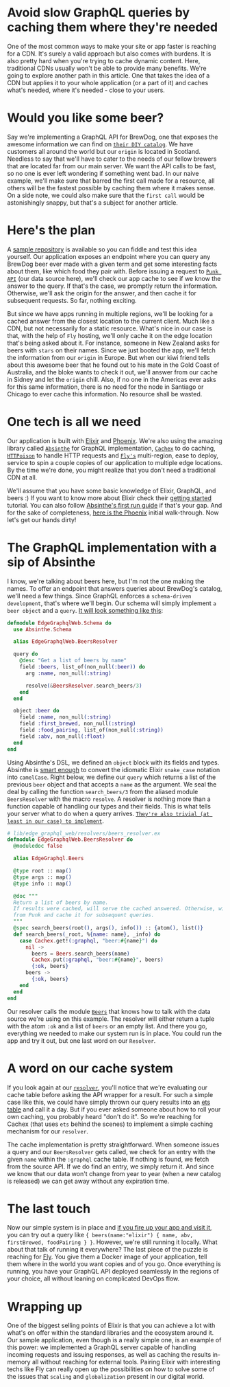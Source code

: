 # Avoid slow GraphQL queries by caching them where they're needed
One of the most common ways to make your site or app faster is reaching for a CDN. It's surely a valid approach but also comes with burdens. It is also pretty hard when you're trying to cache dynamic content. Here, traditional CDNs usually won't be able to provide many benefits. We're going to explore another path in this article. One that takes the idea of a CDN but applies it to your whole application (or a part of it) and caches what's needed, where it's needed - close to your users.

# Would you like some beer?
Say we're implementing a GraphQL API for BrewDog, one that exposes the awesome information we can find on [`their DIY catalog`](https://www.brewdog.com/uk/community/diy-dog). We have customers all around the world but our `origin` is located in Scotland. Needless to say that we'll have to cater to the needs of our fellow brewers that are located far from our main server. We want the API calls to be fast, so no one is ever left wondering if something went bad. In our naive example, we'll make sure that barred the first call made for a resource, all others will be the fastest possible by caching them where it makes sense. On a side note, we could also make sure that the `first call` would be astonishingly snappy, but that's a subject for another article.

# Here's the plan
A [sample repository](https://github.com/crova/edge-graphql) is available so you can fiddle and test this idea yourself. 
Our application exposes an endpoint where you can query any BrewDog beer ever made with a given term and get some interesting facts about them, like which food they pair with. 
Before issuing a request to [`Punk API`](https://punkapi.com/) (our data source here), we'll check our app cache to see if we know the answer to the query. If that's the case, we promptly return the information. Otherwise, we'll ask the origin for the answer, and then cache it for subsequent requests. So far, nothing exciting.

But since we have apps running in multiple regions, we'll be looking for a cached answer from the closest location to the current client. Much like a CDN, but not necessarily for a static resource. What's nice in our case is that, with the help of `Fly` hosting, we'll only cache it on the edge location that's being asked about it.
For instance, someone in New Zealand asks for beers with `stars` on their names. Since we just booted the app, we'll fetch the information from our `origin` in Europe. But when our kiwi friend tells about this awesome beer that he found out to his mate in the Gold Coast of Australia, and the bloke wants to check it out, we'll answer from our cache in Sidney and let the `origin` chill. Also, if no one in the Americas ever asks for this same information, there is no need for the node in Santiago or Chicago to ever cache this information. No resource shall be wasted.

# One tech is all we need
Our application is built with [Elixir](https://elixir-lang.org/) and [Phoenix](https://phoenixframework.org/). We're also using the amazing library called [`Absinthe`](http://absinthe-graphql.org/) for GraphQL implementation, [`Cachex`](https://github.com/whitfin/cachex) to do caching, [`HTTPoison`](https://github.com/edgurgel/httpoison) to handle HTTP requests and [`Fly's`](https://fly.io) multi-region, ease to deploy, service to spin a couple copies of our application to multiple edge locations.
By the time we're done, you might realize that you don't need a traditional CDN at all.

We'll assume that you have some basic knowledge of Elixir, GraphQL, and beers :) If you want to know more about Elixir check their [getting started](https://elixir-lang.org/getting-started/introduction.html) tutorial. You can also follow [Absinthe's first run guide](https://www.howtographql.com/graphql-elixir/0-introduction/) if that's your gap. And for the sake of completeness, [here is the Phoenix](https://hexdocs.pm/phoenix/up_and_running.html) initial walk-through.
Now let's get our hands dirty!

# The GraphQL implementation with a sip of Absinthe
I know, we're talking about beers here, but I'm not the one making the names. To offer an endpoint that answers queries about BrewDog's catalog, we'll need a few things. Since GraphQL enforces a `schema-driven development`, that's where we'll begin.
Our schema will simply implement `a beer object` and a `query`. [It will look something like this](https://github.com/crova/edge-graphql/blob/master/lib/edge_graphql_web/schema.ex):
```elixir
defmodule EdgeGraphqlWeb.Schema do
  use Absinthe.Schema

  alias EdgeGraphqlWeb.BeersResolver

  query do
    @desc "Get a list of beers by name"
    field :beers, list_of(non_null(:beer)) do
      arg :name, non_null(:string)

      resolve(&BeersResolver.search_beers/3)
    end
  end

  object :beer do
    field :name, non_null(:string)
    field :first_brewed, non_null(:string)
    field :food_pairing, list_of(non_null(:string))
    field :abv, non_null(:float)
  end
end
```
Using Absinthe's DSL, we defined an `object` block with its fields and types. Absinthe is [smart enough](https://github.com/absinthe-graphql/absinthe#idiomatic-documents-idiomatic-code) to convert the idiomatic Elixir `snake_case` notation into `camelCase`. Right below, we define our `query` which returns a list of the previous `beer` object and that accepts a `name` as the argument. We seal the deal by calling the function `search_beers/3` from the aliased module `BeersResolver` with the macro `resolve`. A resolver is nothing more than a function capable of handling our types and their fields. This is what tells your server what to do when a query arrives. [`They're also trivial (at least in our case) to implement`](https://github.com/crova/edge-graphql/blob/master/lib/edge_graphql_web/resolvers/beers_resolver.ex).
```elixir
# lib/edge_graphql_web/resolvers/beers_resolver.ex
defmodule EdgeGraphqlWeb.BeersResolver do
  @moduledoc false

  alias EdgeGraphql.Beers

  @type root :: map()
  @type args :: map()
  @type info :: map()

  @doc """
  Return a list of beers by name.
  If results were cached, will serve the cached answered. Otherwise, will fetch 
  from Punk and cache it for subsequent queries.
  """
  @spec search_beers(root(), args(), info()) :: {atom(), list()}
  def search_beers(_root, %{name: name}, _info) do
    case Cachex.get!(:graphql, "beer:#{name}") do
      nil ->
        beers = Beers.search_beers(name)
        Cachex.put(:graphql, "beer:#{name}", beers)
        {:ok, beers}
      beers ->
        {:ok, beers}
    end
  end
end
```
Our resolver calls the module [`Beers`](https://github.com/crova/edge-graphql/blob/master/lib/edge_graphql/beers.ex) that knows how to talk with the data source we're using on this example. The resolver will either return a tuple with the atom `:ok` and a list of `beers` or an empty list.
And there you go, everything we needed to make our system run is in place. You could run the app and try it out, but one last word on our `Resolver`. 

# A word on our cache system
If you look again at our [`resolver`](https://github.com/crova/edge-graphql/blob/master/lib/edge_graphql_web/resolvers/beers_resolver.ex#L17-L20), you'll notice that we're evaluating our cache table before asking the API wrapper for a result. For such a simple case like this, we could have simply thrown our query results into an [ets table](https://elixir-lang.org/getting-started/mix-otp/ets.html) and call it a day. But if you ever asked someone about how to roll your own caching, you probably heard "don't do it". So we're reaching for Cachex (that uses `ets` behind the scenes) to implement a simple caching mechanism for our `resolver`.

The cache implementation is pretty straightforward. When someone issues a query and our `BeersResolver` gets called, we check for an entry with the given `name` within the `:graphql` cache table. If nothing is found, we fetch from the source API. If we do find an entry, we simply return it. And since we know that our data won't change from year to year (when a new catalog is released) we can get away without any expiration time.

# The last touch
Now our simple system is in place and [if you fire up your app and visit it](https://github.com/crova/edge-graphql#to-run-it-locally), you can try out a query like `{ beers(name:"elixir") { name, abv, firstBrewed, foodPairing } }`. However, we're still running it locally. What about that talk of running it everywhere? The last piece of the puzzle is reaching for [Fly](https://fly.io). You give them a Docker image of your application, tell them where in the world you want copies and of you go.
Once everything is running, you have your GraphQL API deployed seamlessly in the regions of your choice, all without leaning on complicated DevOps flow.

# Wrapping up
One of the biggest selling points of Elixir is that you can achieve a lot with what's on offer within the standard libraries and the ecosystem around it.
Our sample application, even though is a really simple one, is an example of this power: we implemented a GraphQL server capable of handling incoming requests and issuing responses, as well as caching the results in-memory all without reaching for external tools.
Pairing Elixir with interesting techs like Fly can really open up the possibilities on how to solve some of the issues that `scaling` and `globalization` present in our digital world.
